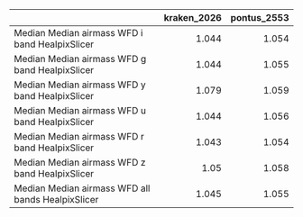 |                                                   |   kraken_2026 |   pontus_2553 |
|:--------------------------------------------------|--------------:|--------------:|
| Median Median airmass WFD i band HealpixSlicer    |         1.044 |         1.054 |
| Median Median airmass WFD g band HealpixSlicer    |         1.044 |         1.055 |
| Median Median airmass WFD y band HealpixSlicer    |         1.079 |         1.059 |
| Median Median airmass WFD u band HealpixSlicer    |         1.044 |         1.056 |
| Median Median airmass WFD r band HealpixSlicer    |         1.043 |         1.054 |
| Median Median airmass WFD z band HealpixSlicer    |         1.05  |         1.058 |
| Median Median airmass WFD all bands HealpixSlicer |         1.045 |         1.055 |
